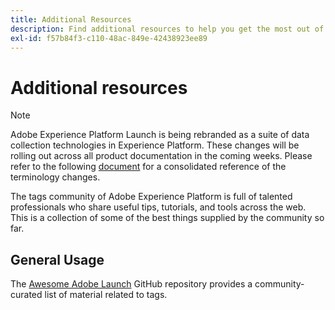 ```yaml
---
title: Additional Resources
description: Find additional resources to help you get the most out of tags in Adobe Experience Platform.
exl-id: f57b84f3-c110-48ac-849e-42438923ee89
---
```

# Additional resources

>[!NOTE]
>
>Adobe Experience Platform Launch is being rebranded as a suite of data collection technologies in Experience Platform. These changes will be rolling out across all product documentation in the coming weeks. Please refer to the following [document](../launch-term-updates.md) for a consolidated reference of the terminology changes.

The tags community of Adobe Experience Platform is full of talented professionals who share useful tips, tutorials, and tools across the web. This is a collection of some of the best things supplied by the community so far.

## General Usage

The [Awesome Adobe Launch](https://github.com/MisterPhilip/awesome-adobe-launch) GitHub repository provides a community-curated list of material related to tags.
